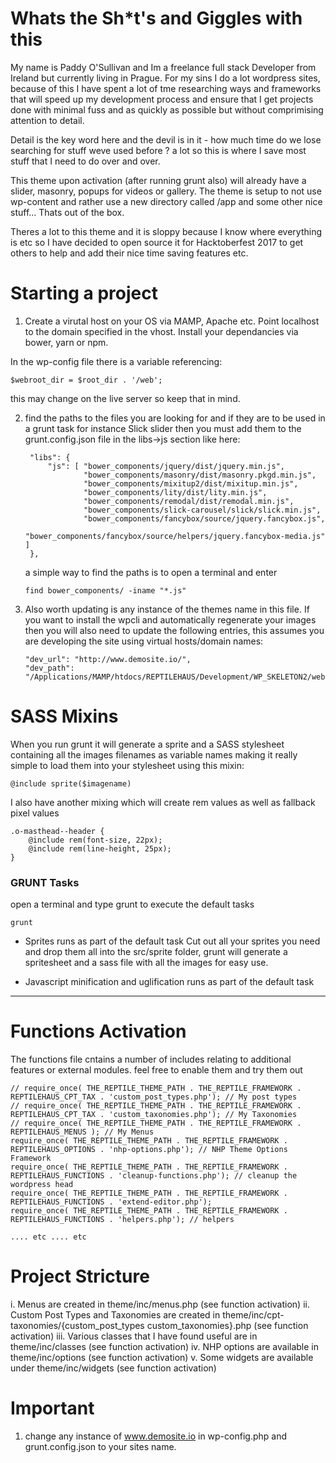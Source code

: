 # Whats the Sh*t's and Giggles with this

My name is Paddy O'Sullivan and Im a freelance full stack Developer from Ireland but currently living in Prague. For my sins I do a lot wordpress sites, because of this I have spent a lot of tme researching ways and frameworks that will speed up my development process and ensure that I get projects done with minimal fuss and as quickly as possible but without comprimising attention to detail.

Detail is the key word here and the devil is in it - how much time do we lose searching for stuff weve used before ? a lot so this is where I save most stuff that I need to do over and over. 

This theme upon activation (after running grunt also) will already have a slider, masonry, popups for videos or gallery. The theme is setup to not use wp-content and rather use a new directory called /app and some other nice stuff... Thats out of the box. 

Theres a lot to this theme and it is sloppy because I know where everything is etc so I have decided to open source it for Hacktoberfest 2017 to get others to help and add their nice time saving features etc.


# Starting a project

1) Create a virutal host on your OS via MAMP, Apache etc. Point localhost to the domain specified in the vhost. Install your dependancies via bower, yarn or npm.

In the wp-config file there is a variable referencing:

```
$webroot_dir = $root_dir . '/web';
```

this may change on the live server so keep that in mind.

2) find the paths to the files you are looking for and if they are to be used in a grunt task for instance Slick slider then you must add them to the grunt.config.json file in the libs->js section like here:
   ```
    "libs": {
        "js": [ "bower_components/jquery/dist/jquery.min.js",
                "bower_components/masonry/dist/masonry.pkgd.min.js",  
                "bower_components/mixitup2/dist/mixitup.min.js",          
                "bower_components/lity/dist/lity.min.js", 
                "bower_components/remodal/dist/remodal.min.js",
                "bower_components/slick-carousel/slick/slick.min.js",   
                "bower_components/fancybox/source/jquery.fancybox.js",
                "bower_components/fancybox/source/helpers/jquery.fancybox-media.js" ]
    },
    ```    
    a simple way to find the paths is to open a terminal and enter 
    ```
    find bower_components/ -iname "*.js"
    ```

3) Also worth updating is any instance of the themes name in this file. If you want to install the wpcli and automatically regenerate your images then you will also need to update the following entries, this assumes you are developing the site using virtual hosts/domain names:
    ```
    "dev_url": "http://www.demosite.io/",
    "dev_path": "/Applications/MAMP/htdocs/REPTILEHAUS/Development/WP_SKELETON2/web" 
    ```




# SASS Mixins

When you run grunt it will generate a sprite and a SASS stylesheet containing
all the images filenames as variable names making it really simple to load them into your stylesheet 
using this mixin: 
```
@include sprite($imagename)
```


I also have another mixing which will create rem values as well as fallback pixel values

```
.o-masthead--header {
    @include rem(font-size, 22px);
    @include rem(line-height, 25px);    
}
```



### GRUNT Tasks

open a terminal and type grunt to execute the default tasks

```
grunt
```

- Sprites 
runs as part of the default task
Cut out all your sprites you need and drop them all into the src/sprite folder, grunt will generate a 
spritesheet and a sass file with all the images for easy use.

- Javascript minification and uglification
runs as part of the default task

---





# Functions Activation

The functions file cntains a number of includes relating to additional features or external modules. feel free to enable them and try them out

```
// require_once( THE_REPTILE_THEME_PATH . THE_REPTILE_FRAMEWORK . REPTILEHAUS_CPT_TAX . 'custom_post_types.php'); // My post types
// require_once( THE_REPTILE_THEME_PATH . THE_REPTILE_FRAMEWORK . REPTILEHAUS_CPT_TAX . 'custom_taxonomies.php'); // My Taxonomies
// require_once( THE_REPTILE_THEME_PATH . THE_REPTILE_FRAMEWORK . REPTILEHAUS_MENUS ); // My Menus
require_once( THE_REPTILE_THEME_PATH . THE_REPTILE_FRAMEWORK . REPTILEHAUS_OPTIONS . 'nhp-options.php'); // NHP Theme Options Framework
require_once( THE_REPTILE_THEME_PATH . THE_REPTILE_FRAMEWORK . REPTILEHAUS_FUNCTIONS . 'cleanup-functions.php'); // cleanup the wordpress head
require_once( THE_REPTILE_THEME_PATH . THE_REPTILE_FRAMEWORK . REPTILEHAUS_FUNCTIONS . 'extend-editor.php');
require_once( THE_REPTILE_THEME_PATH . THE_REPTILE_FRAMEWORK . REPTILEHAUS_FUNCTIONS . 'helpers.php'); // helpers

.... etc .... etc 
```

# Project Stricture

i. Menus are created in theme/inc/menus.php (see function activation) 
ii. Custom Post Types and Taxonomies are created in theme/inc/cpt-taxonomies/{custom_post_types custom_taxonomies}.php (see function activation) 
iii. Various classes that I have found useful are in theme/inc/classes (see function activation) 
iv. NHP options are available in theme/inc/options (see function activation) 
v. Some widgets are available under theme/inc/widgets (see function activation) 

# Important
1) change any instance of www.demosite.io in wp-config.php and grunt.config.json to your sites name.






